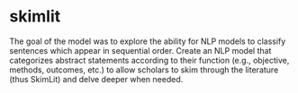 # skimlit
The goal of the model was to explore the ability for NLP models to classify sentences which appear in sequential order. Create an NLP model that categorizes abstract statements according to their function (e.g., objective, methods, outcomes, etc.) to allow scholars to skim through the literature (thus SkimLit) and delve deeper when needed. 

